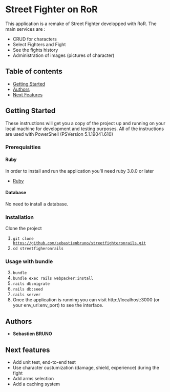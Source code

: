 # Street Fighter on RoR

This application is a remake of Street Fighter developped with RoR.
The main services are : 
* CRUD for characters
* Select Fighters and Fight
* See the fights history
* Administration of images (pictures of character)

## Table of contents

- [Getting Started](#getting-started)
- [Authors](#authors)
- [Next Features](#next-features)

## Getting Started

These instructions will get you a copy of the project up and running on your local machine for development and testing purposes. 
All of the instructions are used with PowerShell (PSVersion 5.1.19041.610)

### Prerequisities

#### Ruby

In order to install and run the application you'll need ruby 3.0.0 or later
* [Ruby](https://www.ruby-lang.org/en/)

#### Database
No need to install a database.

### Installation 

Clone the project
1. <code>git clone https://github.com/sebastienbruno/streetfighteronrails.git</code>
2. <code>cd streetfigheronrails</code>

### Usage with bundle 

3. <code>bundle</code>
4. <code>bundle exec rails webpacker:install</code>
5. <code>rails db:migrate</code>
6. <code>rails db:seed</code>
7. <code>rails server</code>
8. Once the application is running you can visit http://localhost:3000 (or your env_url:env_port) to see the interface.

## Authors

* **Sebastien BRUNO**

## Next features

* Add unit test, end-to-end test
* Use character custumization (damage, shield, experience) during the fight
* Add arms selection
* Add a caching system
